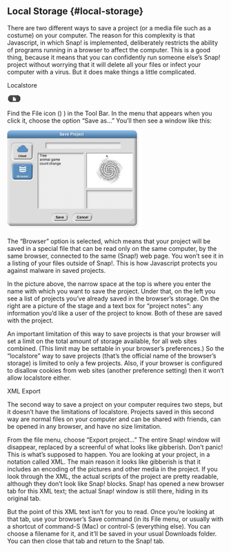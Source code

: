 ## Local Storage {#local-storage}

There are two different ways to save a project (or a media file such as a costume) on your computer. The reason for this complexity is that Javascript, in which Snap! is implemented, deliberately restricts the ability of programs running in a browser to affect the computer. This is a good thing, because it means that you can confidently run someone else’s Snap! project without worrying that it will delete all your files or infect your computer with a virus. But it does make things a little complicated.

Localstore

![image](SnapManual/Image_057.gif)

Find the File icon () ) in the Tool Bar. In the menu that appears when you click it, choose the option “Save as…” You’ll then see a window like this:

![image](SnapManual/Image_058.png)

The “Browser” option is selected, which means that your project will be saved in a special file that can be read only on the same computer, by the same browser, connected to the same (Snap!) web page. You won’t see it in a listing of your files outside of Snap!. This is how Javascript protects you against malware in saved projects.

In the picture above, the narrow space at the top is where you enter the name with which you want to save the project. Under that, on the left you see a list of projects you’ve already saved in the browser’s storage. On the right are a picture of the stage and a text box for “project notes”: any information you’d like a user of the project to know. Both of these are saved with the project.

An important limitation of this way to save projects is that your browser will set a limit on the total amount of storage available, for all web sites combined. (This limit may be settable in your browser’s preferences.) So the “localstore” way to save projects (that’s the official name of the browser’s storage) is limited to only a few projects. Also, if your browser is configured to disallow cookies from web sites (another preference setting) then it won’t allow localstore either.

XML Export

The second way to save a project on your computer requires two steps, but it doesn’t have the limitations of localstore. Projects saved in this second way are normal files on your computer and can be shared with friends, can be opened in any browser, and have no size limitation.

From the file menu, choose “Export project…” The entire Snap! window will disappear, replaced by a screenful of what looks like gibberish. Don’t panic! This is what’s supposed to happen. You are looking at your project, in a notation called XML. The main reason it looks like gibberish is that it includes an encoding of the pictures and other media in the project. If you look through the XML, the actual scripts of the project are pretty readable, although they don’t look like Snap! blocks. Snap! has opened a new browser tab for this XML text; the actual Snap! window is still there, hiding in its original tab.

But the point of this XML text isn’t for you to read. Once you’re looking at that tab, use your browser’s Save command (in its File menu, or usually with a shortcut of command-S (Mac) or control-S (everything else). You can choose a filename for it, and it’ll be saved in your usual Downloads folder. You can then close that tab and return to the Snap! tab.